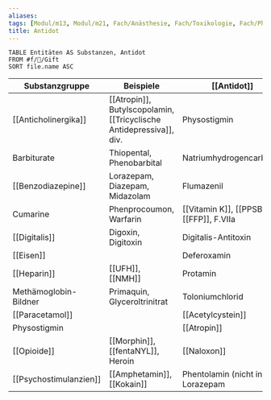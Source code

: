 ```yaml
---
aliases: 
tags: [Modul/m13, Modul/m21, Fach/Anästhesie, Fach/Toxikologie, Fach/Pharmakologie/Medikament/Übergruppe, Art/Intervention]
title: Antidot
---
```

```dataview
TABLE Entitäten AS Substanzen, Antidot
FROM #f/🍄/Gift
SORT file.name ASC
```






| Substanzgruppe        | Beispiele                                          | [[Antidot]]                              |
| --------------------- | -------------------------------------------------- | ---------------------------------------- |
| [[Anticholinergika]]  | [[Atropin]], Butylscopolamin, [[Tricyclische Antidepressiva]], div. | Physostigmin                             |
| Barbiturate           | Thiopental, Phenobarbital                          | Natriumhydrogencarbonat                  |
| [[Benzodiazepine]]    | Lorazepam, Diazepam, Midazolam                     | Flumazenil                               |
| Cumarine              | Phenprocoumon, Warfarin                            | [[Vitamin K]], [[PPSB]], [[FFP]], F.VIIa |
| [[Digitalis]]         | Digoxin, Digitoxin                                 | Digitalis-Antitoxin                      |
| [[Eisen]]             |                                                    | Deferoxamin                              |
| [[Heparin]]           | [[UFH]], [[NMH]]                                   | Protamin                                 |
| Methämoglobin-Bildner | Primaquin, Glyceroltrinitrat                       | Toloniumchlorid                          |
| [[Paracetamol]]       |                                                    | [[Acetylcystein]]                        |
| Physostigmin          |                                                    | [[Atropin]]                              |
| [[Opioide]]           | [[Morphin]], [[fentaNYL]], Heroin                  | [[Naloxon]]                              |
| [[Psychostimulanzien]]    | [[Amphetamin]], [[Kokain]]                             | Phentolamin (nicht in DE), Lorazepam                                         |

